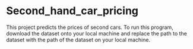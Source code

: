 # Second_hand_car_pricing
This project predicts the prices of second cars. 
To run this program, download the dataset onto your local machine and replace the path to the dataset with the path of the dataset on your local machine. 
